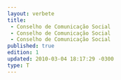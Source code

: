 ```yaml
---
layout: verbete
title:
 - Conselho de Comunicação Social
 - Conselho de Comunicação Social
 - Conselho de Comunicação Social
published: true
edition: 1  
updated: 2010-03-04 18:17:29 -0300
type: T
---
```


